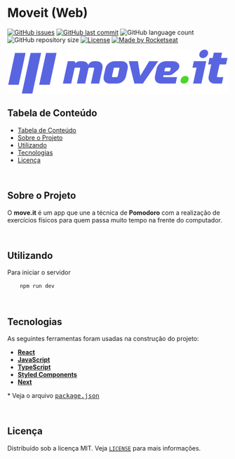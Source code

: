 # Moveit (Web)

<!-- PROJECT SHIELDS -->

[![GitHub issues](https://img.shields.io/github/issues-raw/CarlosETB/moveit-web.svg)](https://github.com/CarlosETB/moveit-web/issues)
[![GitHub last commit](https://img.shields.io/github/last-commit/CarlosETB/moveit-web.svg)](https://github.com/CarlosETB/moveit-web/commits/master)
![GitHub language count](https://img.shields.io/github/languages/count/CarlosETB/moveit-web?color=%2304D361)
![GitHub repository size](https://img.shields.io/github/repo-size/CarlosETB/moveit-web)
[![License](https://img.shields.io/badge/license-MIT-brightgreen)](https://github.com/CarlosETB/moveit-web/stargazers)
[![Made by Rocketseat](https://img.shields.io/badge/made%20by-Rocketseat-%238257e6)](https://rocketseat.com.br/)

<!-- PROJECT LOGO -->

<p align="center">
    <img height="100px" src='public/logo-full.svg' alt="Logo">
</p>

<!-- TABLE OF CONTENTS -->

## Tabela de Conteúdo

- [Tabela de Conteúdo](#tabela-de-conte%C3%BAdo)
- [Sobre o Projeto](#sobre-o-projeto)
- [Utilizando](#utilizando)
- [Tecnologias](#tecnologias)
- [Licença](#licen%C3%A7a)

<br />

<!-- ABOUT THE PROJECT -->

## Sobre o Projeto

O **move.it** é um app que une a técnica de **Pomodoro** com a realização de exercícios físicos para quem passa muito tempo na frente do computador.

<br />

<!-- USING -->

## Utilizando

Para iniciar o servidor

```sh
    npm run dev
```

<br />

## Tecnologias

As seguintes ferramentas foram usadas na construção do projeto:

- **[React](https://pt-br.reactjs.org/)**
- **[JavaScript](https://www.javascript.com/)**
- **[TypeScript](https://www.typescriptlang.org/)**
- **[Styled Components](https://styled-components.com/)**
- **[Next](https://nextjs.org/)**

\* Veja o arquivo <kbd>[package.json](./package.json)</kbd>

<br />

<!-- LICENSE -->

## Licença

Distribuído sob a licença MIT. Veja [`LICENSE`](./LICENSE) para mais informações.
